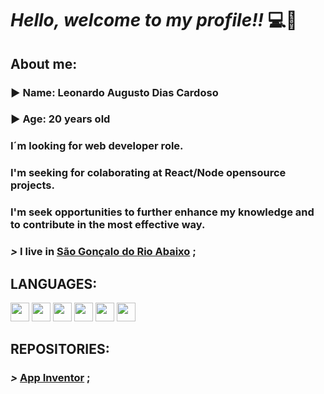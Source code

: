 
# ***Hello, welcome to my profile!!*** :computer::brain:

## About me:

### :arrow_forward: **Name**: Leonardo Augusto Dias Cardoso

### :arrow_forward: **Age**: 20 years old

### I´m looking for web developer role.

### I'm seeking for colaborating at React/Node opensource projects.

### I'm seek opportunities to further enhance my knowledge and to contribute in the most effective way.

### ***>*** I live in [**São Gonçalo do Rio Abaixo**](https://goo.gl/maps/ES6ucZyVt4QQm1Sh8) ;

## LANGUAGES:

<p>
<img src="https://cdn.jsdelivr.net/gh/devicons/devicon/icons/css3/css3-original.svg" width="30" height="30"/>
<img src="https://cdn.jsdelivr.net/gh/devicons/devicon/icons/javascript/javascript-original.svg" width="30" height="30"/>
<img src="https://cdn.jsdelivr.net/gh/devicons/devicon/icons/sass/sass-original.svg" width="30"/>
<img src="https://cdn.jsdelivr.net/gh/devicons/devicon/icons/java/java-original.svg" width="30"/>
<img src="https://cdn.jsdelivr.net/gh/devicons/devicon/icons/react/react-original.svg" width="30"/>
<img src="https://cdn.jsdelivr.net/gh/devicons/devicon/icons/php/php-original.svg" width="30"/>

<p>

## REPOSITORIES:

### ***>*** [**App Inventor**](https://github.com/Leonardo2745/App-Inventor) ;


